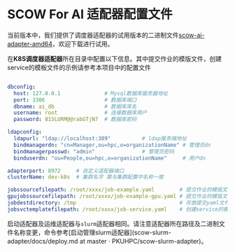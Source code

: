 # SCOW For AI 适配器配置文件
当前版本中，我们提供了调度器适配器的试用版本的二进制文件[scow-ai-adapter-amd64](https://mirrors.pku.edu.cn/scow/releases/)，欢迎下载进行试用。

在**K8S调度器适配器**所在目录中配置以下信息。其中提交作业的模版文件，创建service的模板文件的示例请参考本项目中的配置文件

```yaml title="config/config.yaml"

dbconfig:
  host: 127.0.0.1              # Mysql数据库服务器地址
  port: 3306                   # 数据库端口
  dbname: ai_db                # 数据库库名
  username: root               # 连接数据库用户
  password: 81SLURM@@rabGTjN7  # 数据库密码

ldapconfig:
  ldapurl: "ldap://localhost:389"          # ldap服务端地址
  bindmanagerdn: "cn=Manager,ou=hpc,o=organizationName" # 管理员dn
  bindmanagerpasswd: "admin"               # 管理员密码
  binduserdn: "ou=People,ou=hpc,o=organizationName"     # 用户dn

adapterport: 8972     # 自定义适配器端口
clusterName: dev-k8s  # 集群名字 需与集群配置中名称一致

jobssourcefilepath: /root/xxxx/job-example.yaml        # 提交作业的模版文件的绝对路径
gpujobssourcefilepath: /root/xxxx/job-example-gpu.yaml # 提交作业的模版文件的绝对路径
jobdestdirectory: /tmp                                 # 存放提交yaml文件的目录
jobsvctemplatefilepath: /root/xxxx/job-service.yaml    # 创建service的模版文件的绝对路径

```

启动适配器及运维适配器与`slurm`适配器相同。请注意适配器所在路径及二进制文件名称变更，命令参考[启动管理slurm适配器](scow-slurm-adapter/docs/deploy.md at master · PKUHPC/scow-slurm-adapter)。
